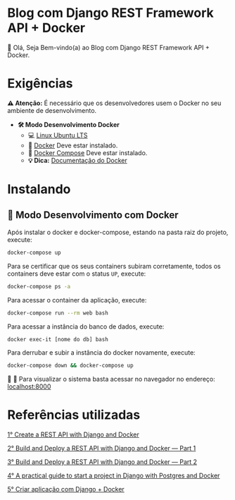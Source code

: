 # Blog com Django REST Framework API + Docker

👋 Olá, Seja Bem-vindo(a) ao Blog com Django REST Framework API + Docker.

# Exigências

**:warning: Atenção:** É necessário que os desenvolvedores usem o Docker no seu ambiente de desenvolvimento.

- **🛠 Modo Desenvolvimento Docker**
    - :computer: [Linux Ubuntu LTS](https://ubuntu.com/download/desktop)
    - 🐳 [Docker](https://docs.docker.com/engine/installation/) Deve estar instalado.
    - 🐳 [Docker Compose](https://docs.docker.com/compose/) Deve estar instalado.
    - **💡 Dica:** [Documentação do Docker](https://docs.docker.com/)

# Instalando

## 🐳 Modo Desenvolvimento com Docker

Após instalar o docker e docker-compose, estando na pasta raiz do projeto, execute:

```sh
docker-compose up
```

Para se certificar que os seus containers subiram corretamente, todos os containers deve estar com o status `UP`, execute:

```sh
docker-compose ps -a
```

Para acessar o container da aplicação, execute:

```sh
docker-compose run --rm web bash
```

Para acessar a instância do banco de dados, execute:

```sh
docker exec-it [nome do db] bash
```

Para derrubar e subir a instância do docker novamente, execute:

```sh
docker-compose down && docker-compose up
```

🚀 :clap: Para visualizar o sistema basta acessar no navegador no endereço: [localhost:8000](localhost:8000)

# Referências utilizadas

[1° Create a REST API with Django and Docker ](https://github.com/yannikmesserli/django-rest-framework-docker/) 

[2° Build and Deploy a REST API with Django and Docker — Part 1](https://medium.com/@vinodkv2511/build-and-deploy-a-rest-api-with-django-and-docker-part-1-3645e7a4d182/) 

[3° Build and Deploy a REST API with Django and Docker — Part 2](https://medium.com/@vinodkv2511/build-and-deploy-a-rest-api-with-django-and-docker-part-2-8c375cc5e89f/) 

[4° A practical guide to start a project in Django with Postgres and Docker](https://medium.com/@umayuxlabs/a-practical-guide-to-start-a-project-in-django-with-postgres-and-docker-5325523c550/)  

[5° Criar aplicação com Django + Docker](https://github.com/claudimf/django-docker/)  



